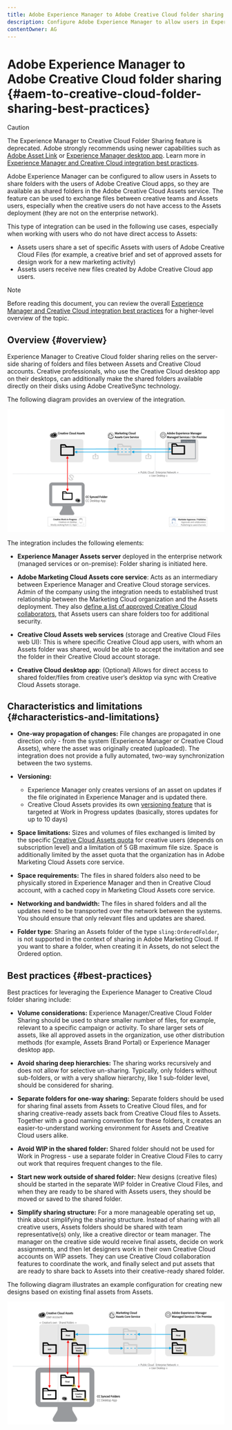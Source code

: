 ```yaml
---
title: Adobe Experience Manager to Adobe Creative Cloud folder sharing best practices
description: Configure Adobe Experience Manager to allow users in Experience Manager Assets to exchange folders with Adobe Creative Cloud (CC) users.
contentOwner: AG
---
```


# Adobe Experience Manager to Adobe Creative Cloud folder sharing {#aem-to-creative-cloud-folder-sharing-best-practices}

>[!CAUTION]
>
>The Experience Manager to Creative Cloud Folder Sharing feature is deprecated. Adobe strongly recommends using newer capabilities such as [Adobe Asset Link](https://helpx.adobe.com/enterprise/using/adobe-asset-link.html) or [Experience Manager desktop app](https://helpx.adobe.com/experience-manager/desktop-app/aem-desktop-app.html). Learn more in [Experience Manager and Creative Cloud integration best practices](/help/assets/aem-cc-integration-best-practices.md).

Adobe Experience Manager can be configured to allow users in Assets to share folders with the users of Adobe Creative Cloud apps, so they are available as shared folders in the Adobe Creative Cloud Assets service. The feature can be used to exchange files between creative teams and Assets users, especially when the creative users do not have access to the Assets deployment (they are not on the enterprise network).

This type of integration can be used in the following use cases, especially when working with users who do not have direct access to Assets:

* Assets users share a set of specific Assets with users of Adobe Creative Cloud Files (for example, a creative brief and set of approved assets for design work for a new marketing activity)
* Assets users receive new files created by Adobe Creative Cloud app users.

>[!NOTE]
>
>Before reading this document, you can review the overall [Experience Manager and Creative Cloud integration best practices](/help/assets/aem-cc-integration-best-practices.md) for a higher-level overview of the topic.

## Overview {#overview}

Experience Manager to Creative Cloud folder sharing relies on the server-side sharing of folders and files between Assets and Creative Cloud accounts. Creative professionals, who use the Creative Cloud desktop app on their desktops, can additionally make the shared folders available directly on their disks using Adobe CreativeSync technology.

The following diagram provides an overview of the integration.

![chlimage_1-179](assets/chlimage_1-406.png)

The integration includes the following elements:

* **Experience Manager Assets server** deployed in the enterprise network (managed services or on-premise): Folder sharing is initiated here.
* **Adobe Marketing Cloud Assets core service**: Acts as an intermediary between Experience Manager and Creative Cloud storage services. Admin of the company using the integration needs to established trust relationship between the Marketing Cloud organization and the Assets deployment. They also [define a list of approved Creative Cloud collaborators](https://docs.adobe.com/content/help/en/core-services/interface/assets/t-admin-add-cc-user.html), that Assets users can share folders too for additional security.

* **Creative Cloud Assets web services** (storage and Creative Cloud Files web UI): This is where specific Creative Cloud app users, with whom an Assets folder was shared, would be able to accept the invitation and see the folder in their Creative Cloud account storage.
* **Creative Cloud desktop app**: (Optional) Allows for direct access to shared folder/files from creative user’s desktop via sync with Creative Cloud Assets storage.

## Characteristics and limitations {#characteristics-and-limitations}

* **One-way propagation of changes:** File changes are propagated in one direction only - from the system (Experience Manager or Creative Cloud Assets), where the asset was originally created (uploaded). The integration does not provide a fully automated, two-way synchronization between the two systems.
* **Versioning:**

  * Experience Manager only creates versions of an asset on updates if the file originated in Experience Manager and is updated there.
  * Creative Cloud Assets provides its own [versioning feature](https://helpx.adobe.com/creative-cloud/help/versioning-faq.html) that is targeted at Work in Progress updates (basically, stores updates for up to 10 days)

* **Space limitations:** Sizes and volumes of files exchanged is limited by the specific [Creative Cloud Assets quota](https://helpx.adobe.com/creative-cloud/kb/file-storage-quota.html) for creative users (depends on subscription level) and a limitation of 5 GB maximum file size. Space is additionally limited by the asset quota that the organization has in Adobe Marketing Cloud Assets core service.

* **Space requirements:** The files in shared folders also need to be physically stored in Experience Manager and then in Creative Cloud account, with a cached copy in Marketing Cloud Assets core service.
* **Networking and bandwidth:** The files in shared folders and all the updates need to be transported over the network between the systems. You should ensure that only relevant files and updates are shared.
* **Folder type**: Sharing an Assets folder of the type `sling:OrderedFolder`, is not supported in the context of sharing in Adobe Marketing Cloud. If you want to share a folder, when creating it in Assets, do not select the Ordered option.

## Best practices {#best-practices}

Best practices for leveraging the Experience Manager to Creative Cloud folder sharing include:

* **Volume considerations:** Experience Manager/Creative Cloud Folder Sharing should be used to share smaller number of files, for example, relevant to a specific campaign or activity. To share larger sets of assets, like all approved assets in the organization, use other distribution methods (for example, Assets Brand Portal) or Experience Manager desktop app.

* **Avoid sharing deep hierarchies:** The sharing works recursively and does not allow for selective un-sharing. Typically, only folders without sub-folders, or with a very shallow hierarchy, like 1 sub-folder level, should be considered for sharing.
* **Separate folders for one-way sharing:** Separate folders should be used for sharing final assets from Assets to Creative Cloud files, and for sharing creative-ready assets back from Creative Cloud files to Assets. Together with a good naming convention for these folders, it creates an easier-to-understand working environment for Assets and Creative Cloud users alike.
* **Avoid WIP in the shared folder:** Shared folder should not be used for Work in Progress - use a separate folder in Creative Cloud Files to carry out work that requires frequent changes to the file.
* **Start new work outside of shared folder:** New designs (creative files) should be started in the separate WIP folder in Creative Cloud Files, and when they are ready to be shared with Assets users, they should be moved or saved to the shared folder.
* **Simplify sharing structure:** For a more manageable operating set up, think about simplifying the sharing structure. Instead of sharing with all creative users, Assets folders should be shared with team representative(s) only, like a creative director or team manager. The manager on the creative side would receive final assets, decide on work assignments, and then let designers work in their own Creative Cloud accounts on WIP assets. They can use Creative Cloud collaboration features to coordinate the work, and finally select and put assets that are ready to share back to Assets into their creative-ready shared folder.

The following diagram illustrates an example configuration for creating new designs based on existing final assets from Assets.

![chlimage_1-180](assets/chlimage_1-407.png)
